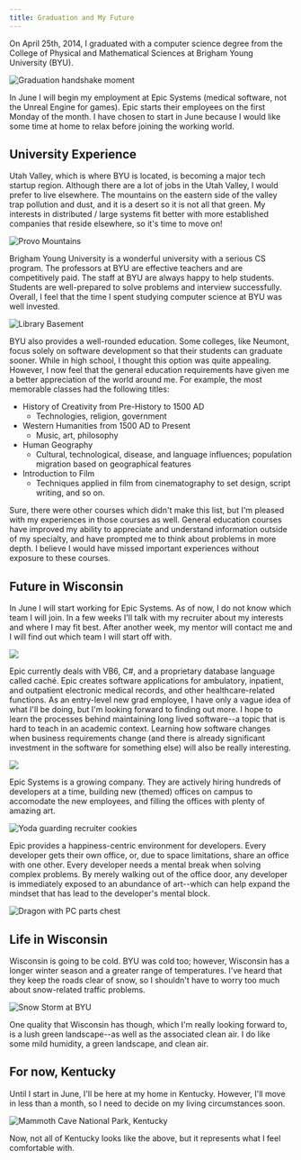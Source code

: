 ```yaml
---
title: Graduation and My Future
---
```


On April 25th, 2014, I graduated with a computer
science degree from the College
of Physical and Mathematical Sciences at Brigham Young University (BYU).

![Graduation handshake moment](/images/byu-future/graduation.jpg)

In June I will begin my employment at Epic Systems (medical software,
not the Unreal Engine for games).
Epic starts their employees on the first Monday of the month.
I have chosen to start in June because I would like some time at
home to relax before joining the working world.

## University Experience

Utah Valley, which is where BYU is located, is becoming a major
tech startup region. 
Although there are a lot of jobs in the Utah Valley, I would prefer to live elsewhere. 
The mountains on the eastern side of the valley trap pollution and dust, and it is a desert so it is not all that green. 
My interests in distributed / large systems fit better with more established companies that reside elsewhere, so it's time to move on!

![Provo Mountains](/images/byu-future/byu-catwalk.jpg)

Brigham Young University is a wonderful university with a serious
CS program. 
The professors at BYU are effective teachers and are competitively paid. 
The staff at BYU are always happy to help students.
Students are well-prepared to solve problems and interview successfully. 
Overall, I feel that the time I spent studying computer science at BYU was well invested. 

![Library Basement](/images/byu-future/byu-library.jpg)

BYU also provides a well-rounded education.
Some colleges, like Neumont, focus solely on software development so that their students can graduate sooner.
While in high school, I thought this option was quite appealing.
However, I now feel that the general education requirements have given me a better appreciation of the world around me.
For example, the most memorable classes had the following titles:

+ History of Creativity from Pre-History to 1500 AD
	- Technologies, religion, government
+ Western Humanities from 1500 AD to Present
	- Music, art, philosophy
+ Human Geography
	- Cultural, technological, disease, and language
		influences; population migration based on geographical features
+ Introduction to Film
	- Techniques applied in film from cinematography to
		set design, script writing, and so on.

Sure, there were other courses which didn't make this list, but
I'm pleased with my experiences in those courses as well.
General education courses have improved my ability to appreciate and understand information outside of my specialty, and have prompted me to think about problems in more depth.
I believe I would have missed important experiences without exposure
to these courses.

## Future in Wisconsin

In June I will start working for Epic Systems.
As of now, I do not know which team I will join.
In a few weeks I'll talk with my recruiter about my interests and
where I may fit best.
After another week, my mentor will contact me and I will find out which
team I will start off with.


![](/images/byu-future/epic-land-dragon.jpg)

Epic currently deals with VB6, C#, and a proprietary database language called caché.
Epic creates software applications for ambulatory, inpatient, and outpatient electronic medical records, and other healthcare-related functions.
As an entry-level new grad employee, I have only a vague idea of what I'll be doing, but I'm looking forward to finding out more.
I hope to learn the processes behind maintaining long lived software--a topic that is hard to teach in an academic context. 
Learning how software changes when business requirements change (and there is already significant investment in the software for something else) will also be really interesting.


![](/images/byu-future/epic-couch.jpg)

Epic Systems is a growing company. 
They are actively hiring hundreds of developers at a time, building new (themed) offices on campus to accomodate the new employees, and filling the offices with plenty of amazing art.

![Yoda guarding recruiter cookies](/images/byu-future/epic-yoda-cookies.jpg)

Epic provides a happiness-centric environment for developers.
Every developer gets their own office, or, due to space limitations,
share an office with one other.
Every developer needs a mental break when solving complex problems.
By merely walking out of the office door, any developer
is immediately exposed to an abundance of art--which can
help expand the mindset that has lead to the developer's mental
block.

![Dragon with PC parts chest](/images/byu-future/epic-dragon-chest.jpg)

## Life in Wisconsin

Wisconsin is going to be cold.
BYU was cold too; however, Wisconsin has a longer winter season and a greater range of temperatures.
I've heard that they keep the roads clear of snow, so I
shouldn't have to worry too much about snow-related traffic problems.

![Snow Storm at BYU](/images/byu-future/byu-snow.jpg)

One quality that Wisconsin has though, which I'm really looking forward to, is a lush green landscape--as well as the associated clean air.
I do like some mild humidity, a green landscape, and clean air.

## For now, Kentucky

Until I start in June, I'll be here at my home in Kentucky.
However, I'll move in less than a month, so I need to decide on my living circumstances soon.

![Mammoth Cave National Park, Kentucky](/images/byu-future/kentucky-mammoth-cave-park.jpg)

Now, not all of Kentucky looks like the above, but it represents what
I feel comfortable with.

